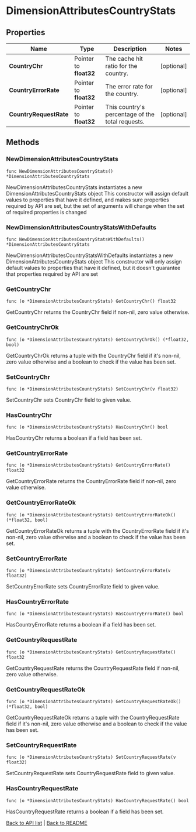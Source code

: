 # DimensionAttributesCountryStats

## Properties

Name | Type | Description | Notes
------------ | ------------- | ------------- | -------------
**CountryChr** | Pointer to **float32** | The cache hit ratio for the country. | [optional] 
**CountryErrorRate** | Pointer to **float32** | The error rate for the country. | [optional] 
**CountryRequestRate** | Pointer to **float32** | This country&#39;s percentage of the total requests. | [optional] 

## Methods

### NewDimensionAttributesCountryStats

`func NewDimensionAttributesCountryStats() *DimensionAttributesCountryStats`

NewDimensionAttributesCountryStats instantiates a new DimensionAttributesCountryStats object
This constructor will assign default values to properties that have it defined,
and makes sure properties required by API are set, but the set of arguments
will change when the set of required properties is changed

### NewDimensionAttributesCountryStatsWithDefaults

`func NewDimensionAttributesCountryStatsWithDefaults() *DimensionAttributesCountryStats`

NewDimensionAttributesCountryStatsWithDefaults instantiates a new DimensionAttributesCountryStats object
This constructor will only assign default values to properties that have it defined,
but it doesn't guarantee that properties required by API are set

### GetCountryChr

`func (o *DimensionAttributesCountryStats) GetCountryChr() float32`

GetCountryChr returns the CountryChr field if non-nil, zero value otherwise.

### GetCountryChrOk

`func (o *DimensionAttributesCountryStats) GetCountryChrOk() (*float32, bool)`

GetCountryChrOk returns a tuple with the CountryChr field if it's non-nil, zero value otherwise
and a boolean to check if the value has been set.

### SetCountryChr

`func (o *DimensionAttributesCountryStats) SetCountryChr(v float32)`

SetCountryChr sets CountryChr field to given value.

### HasCountryChr

`func (o *DimensionAttributesCountryStats) HasCountryChr() bool`

HasCountryChr returns a boolean if a field has been set.

### GetCountryErrorRate

`func (o *DimensionAttributesCountryStats) GetCountryErrorRate() float32`

GetCountryErrorRate returns the CountryErrorRate field if non-nil, zero value otherwise.

### GetCountryErrorRateOk

`func (o *DimensionAttributesCountryStats) GetCountryErrorRateOk() (*float32, bool)`

GetCountryErrorRateOk returns a tuple with the CountryErrorRate field if it's non-nil, zero value otherwise
and a boolean to check if the value has been set.

### SetCountryErrorRate

`func (o *DimensionAttributesCountryStats) SetCountryErrorRate(v float32)`

SetCountryErrorRate sets CountryErrorRate field to given value.

### HasCountryErrorRate

`func (o *DimensionAttributesCountryStats) HasCountryErrorRate() bool`

HasCountryErrorRate returns a boolean if a field has been set.

### GetCountryRequestRate

`func (o *DimensionAttributesCountryStats) GetCountryRequestRate() float32`

GetCountryRequestRate returns the CountryRequestRate field if non-nil, zero value otherwise.

### GetCountryRequestRateOk

`func (o *DimensionAttributesCountryStats) GetCountryRequestRateOk() (*float32, bool)`

GetCountryRequestRateOk returns a tuple with the CountryRequestRate field if it's non-nil, zero value otherwise
and a boolean to check if the value has been set.

### SetCountryRequestRate

`func (o *DimensionAttributesCountryStats) SetCountryRequestRate(v float32)`

SetCountryRequestRate sets CountryRequestRate field to given value.

### HasCountryRequestRate

`func (o *DimensionAttributesCountryStats) HasCountryRequestRate() bool`

HasCountryRequestRate returns a boolean if a field has been set.


[Back to API list](../README.md#documentation-for-api-endpoints) | [Back to README](../README.md)
